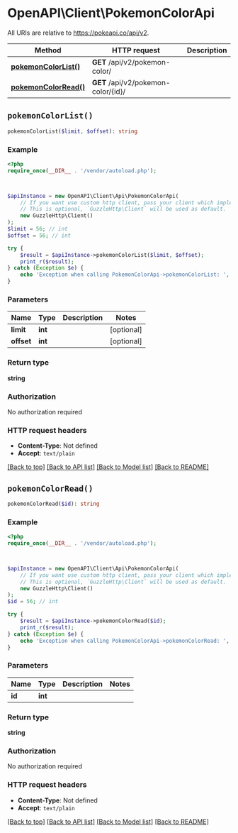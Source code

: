 # OpenAPI\Client\PokemonColorApi

All URIs are relative to https://pokeapi.co/api/v2.

Method | HTTP request | Description
------------- | ------------- | -------------
[**pokemonColorList()**](PokemonColorApi.md#pokemonColorList) | **GET** /api/v2/pokemon-color/ | 
[**pokemonColorRead()**](PokemonColorApi.md#pokemonColorRead) | **GET** /api/v2/pokemon-color/{id}/ | 


## `pokemonColorList()`

```php
pokemonColorList($limit, $offset): string
```



### Example

```php
<?php
require_once(__DIR__ . '/vendor/autoload.php');



$apiInstance = new OpenAPI\Client\Api\PokemonColorApi(
    // If you want use custom http client, pass your client which implements `GuzzleHttp\ClientInterface`.
    // This is optional, `GuzzleHttp\Client` will be used as default.
    new GuzzleHttp\Client()
);
$limit = 56; // int
$offset = 56; // int

try {
    $result = $apiInstance->pokemonColorList($limit, $offset);
    print_r($result);
} catch (Exception $e) {
    echo 'Exception when calling PokemonColorApi->pokemonColorList: ', $e->getMessage(), PHP_EOL;
}
```

### Parameters

Name | Type | Description  | Notes
------------- | ------------- | ------------- | -------------
 **limit** | **int**|  | [optional]
 **offset** | **int**|  | [optional]

### Return type

**string**

### Authorization

No authorization required

### HTTP request headers

- **Content-Type**: Not defined
- **Accept**: `text/plain`

[[Back to top]](#) [[Back to API list]](../../README.md#endpoints)
[[Back to Model list]](../../README.md#models)
[[Back to README]](../../README.md)

## `pokemonColorRead()`

```php
pokemonColorRead($id): string
```



### Example

```php
<?php
require_once(__DIR__ . '/vendor/autoload.php');



$apiInstance = new OpenAPI\Client\Api\PokemonColorApi(
    // If you want use custom http client, pass your client which implements `GuzzleHttp\ClientInterface`.
    // This is optional, `GuzzleHttp\Client` will be used as default.
    new GuzzleHttp\Client()
);
$id = 56; // int

try {
    $result = $apiInstance->pokemonColorRead($id);
    print_r($result);
} catch (Exception $e) {
    echo 'Exception when calling PokemonColorApi->pokemonColorRead: ', $e->getMessage(), PHP_EOL;
}
```

### Parameters

Name | Type | Description  | Notes
------------- | ------------- | ------------- | -------------
 **id** | **int**|  |

### Return type

**string**

### Authorization

No authorization required

### HTTP request headers

- **Content-Type**: Not defined
- **Accept**: `text/plain`

[[Back to top]](#) [[Back to API list]](../../README.md#endpoints)
[[Back to Model list]](../../README.md#models)
[[Back to README]](../../README.md)
